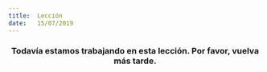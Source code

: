```yaml
---
title:  Lección
date:   15/07/2019
---
```


### <center>Todavía estamos trabajando en esta lección. Por favor, vuelva más tarde.</center>